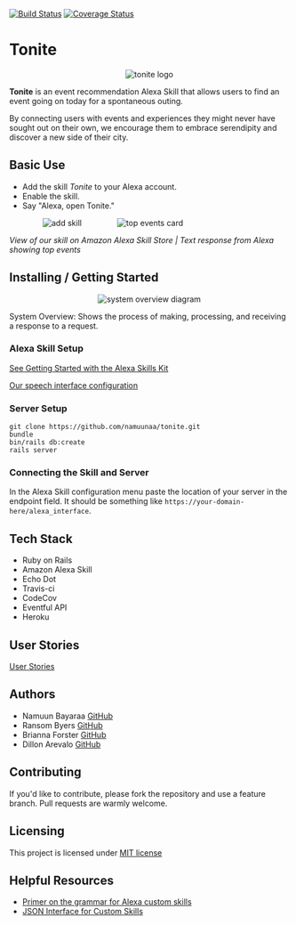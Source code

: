 [![Build Status](https://travis-ci.org/namuunaa/tonite.svg?branch=development)](https://travis-ci.org/namuunaa/tonite)
[![Coverage Status](https://img.shields.io/codecov/c/github/codecov/example-python.svg?branch=development)](https://codecov.io/gh/namuunaa/tonite)

# Tonite

<p align="center">
<img src= "app/assets/images/tonite_512_round.png" alt="tonite logo" align="center">
</p>

**Tonite** is an event recommendation Alexa Skill that allows users to find an
event going on today for a spontaneous outing.

By connecting users with events and experiences they might never have sought out on their own, we encourage them to embrace serendipity and discover a new side of their city.

## Basic Use

- Add the skill _Tonite_ to your Alexa account.
- Enable the skill.
- Say "Alexa, open Tonite."

<img src="app/assets/images/skill_portrait.png" alt="add skill" hspace="60"> <img src="app/assets/images/top_event_portrait.png" alt="top events card">

<p><i>View of our skill on Amazon Alexa Skill Store |  Text response from Alexa showing top events</i></p>

## Installing / Getting Started

<p align="center">
<img src= "app/assets/images/system_overview.png" alt="system overview diagram" align="center">
</p>
System Overview: Shows the process of making, processing, and receiving a response to a request.

### Alexa Skill Setup

[See Getting Started with the Alexa Skills Kit](https://developer.amazon.com/public/solutions/alexa/alexa-skills-kit/getting-started-guide)

[Our speech interface configuration](./alexa_interface.json)

### Server Setup

```
git clone https://github.com/namuunaa/tonite.git
bundle
bin/rails db:create
rails server
```

### Connecting the Skill and Server

In the Alexa Skill configuration menu paste the location of your server in the
endpoint field. It should be something like `https://your-domain-here/alexa_interface`.

## Tech Stack

- Ruby on Rails
- Amazon Alexa Skill
- Echo Dot
- Travis-ci
- CodeCov
- Eventful API
- Heroku

## User Stories

[User Stories](./user_stories.md)

## Authors

- Namuun Bayaraa [GitHub](https://github.com/namuunaa)
- Ransom Byers [GitHub](https://github.com/rasnom)
- Brianna Forster [GitHub](https://github.com/b-forster)
- Dillon Arevalo [GitHub](https://github.com/dillonbarevalo)

## Contributing

If you'd like to contribute, please fork the repository and use a feature
branch. Pull requests are warmly welcome.

## Licensing

This project is licensed under [MIT license](./LICENSE)

## Helpful Resources

- [Primer on the grammar for Alexa custom skills](https://developer.amazon.com/public/solutions/alexa/alexa-skills-kit/docs/supported-phrases-to-begin-a-conversation)
- [JSON Interface for Custom Skills](https://developer.amazon.com/public/solutions/alexa/alexa-skills-kit/docs/alexa-skills-kit-interface-referenceg)
